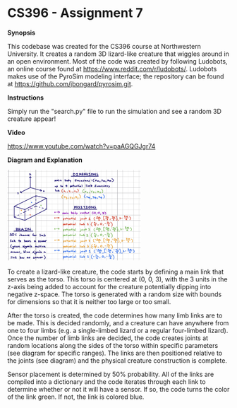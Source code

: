 # CS396 - Assignment 7
**Synopsis**

This codebase was created for the CS396 course at Northwestern University. It creates a random 3D lizard-like creature that wiggles around in an open environment. Most of the code was created by following Ludobots, an online course found at https://www.reddit.com/r/ludobots/. Ludobots makes use of the PyroSim modeling interface; the repository can be found at https://github.com/jbongard/pyrosim.git.

**Instructions**

Simply run the "search.py" file to run the simulation and see a random 3D creature appear!

**Video**

https://www.youtube.com/watch?v=paAGQGJgr74

**Diagram and Explanation**

<img src="diagram.PNG"  width="60%" height="30%">

To create a lizard-like creature, the code starts by defining a main link that serves as the torso. This torso is centered at (0, 0, 3), with the 3 units in the z-axis being added to account for the creature potentially dipping into negative z-space. The torso is generated with a random size with bounds for dimensions so that it is neither too large or too small.

After the torso is created, the code determines how many limb links are to be made. This is decided randomly, and a creature can have anywhere from one to four limbs (e.g. a single-limbed lizard or a regular four-limbed lizard). Once the number of limb links are decided, the code creates joints at random locations along the sides of the torso within specific parameters (see diagram for specific ranges). The links are then positioned relative to the joints (see diagram) and the physical creature construction is complete.

Sensor placement is determined by 50% probability. All of the links are compiled into a dictionary and the code iterates through each link to determine whether or not it will have a sensor. If so, the code turns the color of the link green. If not, the link is colored blue.
